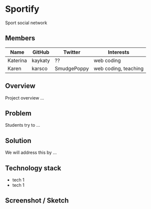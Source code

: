 # Sportify

Sport social network

## Members 

| Name | GitHub | Twitter | Interests |
| ---- | ------ | ------- | --------- | 
| Katerina | kaykaty | ?? | web coding |
| Karen | karsco | SmudgePoppy | web coding, teaching |

## Overview

Project overview ...

## Problem 

Students try to ...

## Solution

We will address this by ...

## Technology stack

* tech 1
* tech 1

## Screenshot / Sketch
